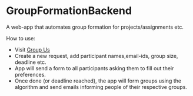 # GroupFormationBackend
A web-app that automates group formation for projects/assignments etc.  
  
How to use:
* Visit [Group Us](https://anjaygoel.github.io/GroupUs/)
* Create a new request, add participant names,email-ids, group size, deadline etc.
* App will send a form to all participants asking them to fill out their preferences.
* Once done (or deadline reached), the app will form groups using the algorithm and send emails informing people of their respective groups.
